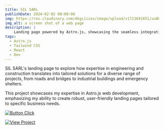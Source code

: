 ```yaml
---
title: SIL SARL
publishDate: 2024-02-02 00:00:00
img: https://res.cloudinary.com/dkgciiiov/image/upload/v1711641651/uu86hc5fj45hoibm1ygr.png
img_alt: a screen shot of a web page 
description: |
    Landing page powered by Astro.js, showcasing the seamless integration of captivating visuals and state-of-the-art technology.
tags:
  - Astro.js
  - Tailwind CSS
  - React
  - Dev
---
```



SIL SARL's landing page to explore how expertise in engineering and construction translates into tailored solutions for a diverse range of projects, from roads and bridges to industrial buildings and emergency shelters.

This project showcases my expertise in Astro.js web development, emphasizing my ability to create robust, user-friendly landing pages tailored to specific business needs.

[![Button Click]][Link]

[Button Click]: https://img.shields.io/badge/CLICK_TO_EXPLORE!-37a779?style=for-the-badge&color=gray 
[Link]: https://sil-sarl.netlify.app/ 'Link with example title.'


[![View Project]][Project Link] 

[View Project]: https://img.shields.io/badge/View_Project-37a779?style=for-the-badge&color=gray 
[Project Link]: https://github.com/mbayedione10/SIL-SARL

